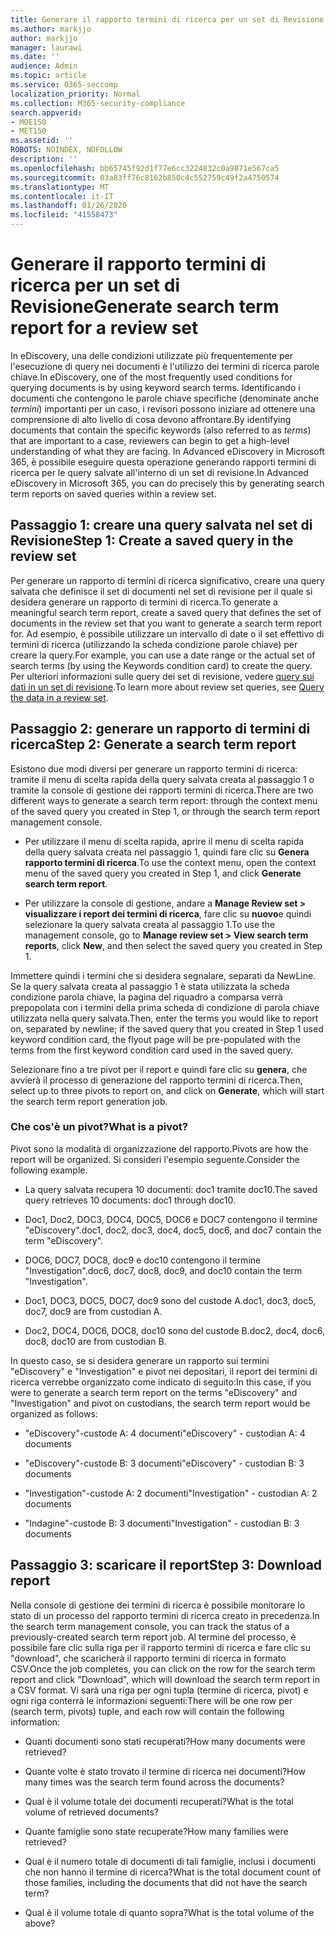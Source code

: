 ```yaml
---
title: Generare il rapporto termini di ricerca per un set di Revisione
ms.author: markjjo
author: markjjo
manager: laurawi
ms.date: ''
audience: Admin
ms.topic: article
ms.service: O365-seccomp
localization_priority: Normal
ms.collection: M365-security-compliance
search.appverid:
- MOE150
- MET150
ms.assetid: ''
ROBOTS: NOINDEX, NOFOLLOW
description: ''
ms.openlocfilehash: bb65745f92d1f77e6cc3224832c0a9871e567ca5
ms.sourcegitcommit: 03a83ff76c8162b850c4c552759c49f2a4750574
ms.translationtype: MT
ms.contentlocale: it-IT
ms.lasthandoff: 01/26/2020
ms.locfileid: "41558473"
---
```

# <a name="generate-search-term-report-for-a-review-set"></a><span data-ttu-id="1f81b-102">Generare il rapporto termini di ricerca per un set di Revisione</span><span class="sxs-lookup"><span data-stu-id="1f81b-102">Generate search term report for a review set</span></span>

<span data-ttu-id="1f81b-103">In eDiscovery, una delle condizioni utilizzate più frequentemente per l'esecuzione di query nei documenti è l'utilizzo dei termini di ricerca parole chiave.</span><span class="sxs-lookup"><span data-stu-id="1f81b-103">In eDiscovery, one of the most frequently used conditions for querying documents is by using keyword search terms.</span></span> <span data-ttu-id="1f81b-104">Identificando i documenti che contengono le parole chiave specifiche (denominate anche *termini*) importanti per un caso, i revisori possono iniziare ad ottenere una comprensione di alto livello di cosa devono affrontare.</span><span class="sxs-lookup"><span data-stu-id="1f81b-104">By identifying documents that contain the specific keywords (also referred to as *terms*) that are important to a case, reviewers can begin to get a high-level understanding of what they are facing.</span></span> <span data-ttu-id="1f81b-105">In Advanced eDiscovery in Microsoft 365, è possibile eseguire questa operazione generando rapporti termini di ricerca per le query salvate all'interno di un set di revisione.</span><span class="sxs-lookup"><span data-stu-id="1f81b-105">In Advanced eDiscovery in Microsoft 365, you can do precisely this by generating search term reports on saved queries within a review set.</span></span>

## <a name="step-1-create-a-saved-query-in-the-review-set"></a><span data-ttu-id="1f81b-106">Passaggio 1: creare una query salvata nel set di Revisione</span><span class="sxs-lookup"><span data-stu-id="1f81b-106">Step 1: Create a saved query in the review set</span></span>

<span data-ttu-id="1f81b-107">Per generare un rapporto di termini di ricerca significativo, creare una query salvata che definisce il set di documenti nel set di revisione per il quale si desidera generare un rapporto di termini di ricerca.</span><span class="sxs-lookup"><span data-stu-id="1f81b-107">To generate a meaningful search term report, create a saved query that defines the set of documents in the review set that you want to generate a search term report for.</span></span> <span data-ttu-id="1f81b-108">Ad esempio, è possibile utilizzare un intervallo di date o il set effettivo di termini di ricerca (utilizzando la scheda condizione parole chiave) per creare la query.</span><span class="sxs-lookup"><span data-stu-id="1f81b-108">For example, you can use a date range or the actual set of search terms (by using the Keywords condition card) to create the query.</span></span> <span data-ttu-id="1f81b-109">Per ulteriori informazioni sulle query dei set di revisione, vedere [query sui dati in un set di revisione](review-set-search.md).</span><span class="sxs-lookup"><span data-stu-id="1f81b-109">To learn more about review set queries, see [Query the data in a review set](review-set-search.md).</span></span>

## <a name="step-2-generate-a-search-term-report"></a><span data-ttu-id="1f81b-110">Passaggio 2: generare un rapporto di termini di ricerca</span><span class="sxs-lookup"><span data-stu-id="1f81b-110">Step 2: Generate a search term report</span></span>

<span data-ttu-id="1f81b-111">Esistono due modi diversi per generare un rapporto termini di ricerca: tramite il menu di scelta rapida della query salvata creata al passaggio 1 o tramite la console di gestione dei rapporti termini di ricerca.</span><span class="sxs-lookup"><span data-stu-id="1f81b-111">There are two different ways to generate a search term report: through the context menu of the saved query you created in Step 1, or through the search term report management console.</span></span>

- <span data-ttu-id="1f81b-112">Per utilizzare il menu di scelta rapida, aprire il menu di scelta rapida della query salvata creata nel passaggio 1, quindi fare clic su **Genera rapporto termini di ricerca**.</span><span class="sxs-lookup"><span data-stu-id="1f81b-112">To use the context menu, open the context menu of the saved query you created in Step 1, and click **Generate search term report**.</span></span>

- <span data-ttu-id="1f81b-113">Per utilizzare la console di gestione, andare a **Manage Review set > visualizzare i report dei termini di ricerca**, fare clic su **nuovo**e quindi selezionare la query salvata creata al passaggio 1.</span><span class="sxs-lookup"><span data-stu-id="1f81b-113">To use the management console, go to **Manage review set > View search term reports**, click **New**, and then select the saved query you created in Step 1.</span></span>

<span data-ttu-id="1f81b-114">Immettere quindi i termini che si desidera segnalare, separati da NewLine. Se la query salvata creata al passaggio 1 è stata utilizzata la scheda condizione parola chiave, la pagina del riquadro a comparsa verrà prepopolata con i termini della prima scheda di condizione di parola chiave utilizzata nella query salvata.</span><span class="sxs-lookup"><span data-stu-id="1f81b-114">Then, enter the terms you would like to report on, separated by newline; if the saved query that you created in Step 1 used keyword condition card, the flyout page will be pre-populated with the terms from the first keyword condition card used in the saved query.</span></span>

<span data-ttu-id="1f81b-115">Selezionare fino a tre pivot per il report e quindi fare clic su **genera**, che avvierà il processo di generazione del rapporto termini di ricerca.</span><span class="sxs-lookup"><span data-stu-id="1f81b-115">Then, select up to three pivots to report on, and click on **Generate**, which will start the search term report generation job.</span></span>

### <a name="what-is-a-pivot"></a><span data-ttu-id="1f81b-116">Che cos'è un pivot?</span><span class="sxs-lookup"><span data-stu-id="1f81b-116">What is a pivot?</span></span>

<span data-ttu-id="1f81b-117">Pivot sono la modalità di organizzazione del rapporto.</span><span class="sxs-lookup"><span data-stu-id="1f81b-117">Pivots are how the report will be organized.</span></span> <span data-ttu-id="1f81b-118">Si consideri l'esempio seguente.</span><span class="sxs-lookup"><span data-stu-id="1f81b-118">Consider the following example.</span></span>

- <span data-ttu-id="1f81b-119">La query salvata recupera 10 documenti: doc1 tramite doc10.</span><span class="sxs-lookup"><span data-stu-id="1f81b-119">The saved query retrieves 10 documents: doc1 through doc10.</span></span>

- <span data-ttu-id="1f81b-120">Doc1, Doc2, DOC3, DOC4, DOC5, DOC6 e DOC7 contengono il termine "eDiscovery".</span><span class="sxs-lookup"><span data-stu-id="1f81b-120">doc1, doc2, doc3, doc4, doc5, doc6, and doc7 contain the term "eDiscovery".</span></span>

- <span data-ttu-id="1f81b-121">DOC6, DOC7, DOC8, doc9 e doc10 contengono il termine "Investigation".</span><span class="sxs-lookup"><span data-stu-id="1f81b-121">doc6, doc7, doc8, doc9, and doc10 contain the term "Investigation".</span></span>

- <span data-ttu-id="1f81b-122">Doc1, DOC3, DOC5, DOC7, doc9 sono del custode A.</span><span class="sxs-lookup"><span data-stu-id="1f81b-122">doc1, doc3, doc5, doc7, doc9 are from custodian A.</span></span>

- <span data-ttu-id="1f81b-123">Doc2, DOC4, DOC6, DOC8, doc10 sono del custode B.</span><span class="sxs-lookup"><span data-stu-id="1f81b-123">doc2, doc4, doc6, doc8, doc10 are from custodian B.</span></span>

<span data-ttu-id="1f81b-124">In questo caso, se si desidera generare un rapporto sui termini "eDiscovery" e "Investigation" e pivot nei depositari, il report dei termini di ricerca verrebbe organizzato come indicato di seguito:</span><span class="sxs-lookup"><span data-stu-id="1f81b-124">In this case, if you were to generate a search term report on the terms "eDiscovery" and "Investigation" and pivot on custodians, the search term report would be organized as follows:</span></span>

- <span data-ttu-id="1f81b-125">"eDiscovery"-custode A: 4 documenti</span><span class="sxs-lookup"><span data-stu-id="1f81b-125">"eDiscovery" - custodian A: 4 documents</span></span>

- <span data-ttu-id="1f81b-126">"eDiscovery"-custode B: 3 documenti</span><span class="sxs-lookup"><span data-stu-id="1f81b-126">"eDiscovery" - custodian B: 3 documents</span></span>

- <span data-ttu-id="1f81b-127">"Investigation"-custode A: 2 documenti</span><span class="sxs-lookup"><span data-stu-id="1f81b-127">"Investigation" - custodian A: 2 documents</span></span>

- <span data-ttu-id="1f81b-128">"Indagine"-custode B: 3 documenti</span><span class="sxs-lookup"><span data-stu-id="1f81b-128">"Investigation" - custodian B: 3 documents</span></span>

## <a name="step-3-download-report"></a><span data-ttu-id="1f81b-129">Passaggio 3: scaricare il report</span><span class="sxs-lookup"><span data-stu-id="1f81b-129">Step 3: Download report</span></span>

<span data-ttu-id="1f81b-130">Nella console di gestione dei termini di ricerca è possibile monitorare lo stato di un processo del rapporto termini di ricerca creato in precedenza.</span><span class="sxs-lookup"><span data-stu-id="1f81b-130">In the search term management console, you can track the status of a previously-created search term report job.</span></span> <span data-ttu-id="1f81b-131">Al termine del processo, è possibile fare clic sulla riga per il rapporto termini di ricerca e fare clic su "download", che scaricherà il rapporto termini di ricerca in formato CSV.</span><span class="sxs-lookup"><span data-stu-id="1f81b-131">Once the job completes, you can click on the row for the search term report and click "Download", which will download the search term report in a CSV format.</span></span> <span data-ttu-id="1f81b-132">Vi sarà una riga per ogni tupla (termine di ricerca, pivot) e ogni riga conterrà le informazioni seguenti:</span><span class="sxs-lookup"><span data-stu-id="1f81b-132">There will be one row per (search term, pivots) tuple, and each row will contain the following information:</span></span>

- <span data-ttu-id="1f81b-133">Quanti documenti sono stati recuperati?</span><span class="sxs-lookup"><span data-stu-id="1f81b-133">How many documents were retrieved?</span></span>

- <span data-ttu-id="1f81b-134">Quante volte è stato trovato il termine di ricerca nei documenti?</span><span class="sxs-lookup"><span data-stu-id="1f81b-134">How many times was the search term found across the documents?</span></span>

- <span data-ttu-id="1f81b-135">Qual è il volume totale dei documenti recuperati?</span><span class="sxs-lookup"><span data-stu-id="1f81b-135">What is the total volume of retrieved documents?</span></span>

- <span data-ttu-id="1f81b-136">Quante famiglie sono state recuperate?</span><span class="sxs-lookup"><span data-stu-id="1f81b-136">How many families were retrieved?</span></span>

- <span data-ttu-id="1f81b-137">Qual è il numero totale di documenti di tali famiglie, inclusi i documenti che non hanno il termine di ricerca?</span><span class="sxs-lookup"><span data-stu-id="1f81b-137">What is the total document count of those families, including the documents that did not have the search term?</span></span>

- <span data-ttu-id="1f81b-138">Qual è il volume totale di quanto sopra?</span><span class="sxs-lookup"><span data-stu-id="1f81b-138">What is the total volume of the above?</span></span>
